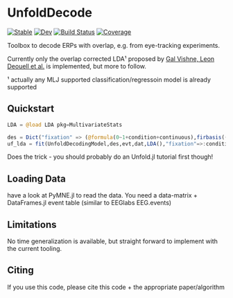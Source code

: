 # UnfoldDecode
[![Stable](https://img.shields.io/badge/docs-stable-blue.svg)](https://behinger.github.io/UnfoldDecode.jl/stable/)
[![Dev](https://img.shields.io/badge/docs-dev-blue.svg)](https://behinger.github.io/UnfoldDecode.jl/dev/)
[![Build Status](https://github.com/behinger/UnfoldDecode.jl/actions/workflows/CI.yml/badge.svg?branch=main)](https://github.com/behinger/UnfoldDecode.jl/actions/workflows/CI.yml?query=branch%3Amain)
[![Coverage](https://codecov.io/gh/behinger/UnfoldDecode.jl/branch/main/graph/badge.svg)](https://codecov.io/gh/behinger/UnfoldDecode.jl)



Toolbox to decode ERPs with overlap, e.g. from eye-tracking experiments.

Currently only the overlap corrected LDA¹ proposed by [Gal Vishne, Leon Deouell et al.](https://doi.org/10.1101/2023.06.28.546397) is implemented, but more to follow.

¹ actually any MLJ supported classification/regressoin model is already supported

## Quickstart

```julia
LDA = @load LDA pkg=MultivariateStats

des = Dict("fixation" => (@formula(0~1+condition+continuous),firbasis((-0.1,1.),100)));
uf_lda = fit(UnfoldDecodingModel,des,evt,dat,LDA(),"fixation"=>:condition)
```

Does the trick - you should probably do an Unfold.jl tutorial first though!

## Loading Data
have a look at PyMNE.jl to read the data. You need a data-matrix + DataFrames.jl event table (similar to EEGlabs EEG.events)

## Limitations
No time generalization is available, but straight forward to implement with the current tooling.

## Citing

If you use this code, please cite this code + the appropriate paper/algorithm
